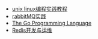  - [unix linux编程实践教程](https://book.douban.com/subject/1219329/)
 - [rabbitMQ实践](https://book.douban.com/subject/26649178/)
 - [The Go Programming Language](http://www.gopl.io/)
 - [Redis开发与运维](https://book.douban.com/subject/26971561/)
